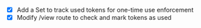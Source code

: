 - [x] Add a Set to track used tokens for one-time use enforcement
- [x] Modify /view route to check and mark tokens as used
